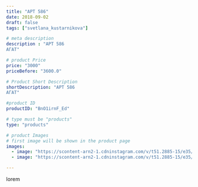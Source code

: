 ```yaml
---
title: "АРТ 586"
date: 2018-09-02
draft: false
tags: ["svetlana_kustarnikova"]

# meta description
description : "АРТ 586
АГАТ"

# product Price
price: "3000"
priceBefore: "3600.0"

# Product Short Description
shortDescription: "АРТ 586
АГАТ"

#product ID
productID: "BnO1irnF_Ed"

# type must be "products"
type: "products"

# product Images
# first image will be shown in the product page
images:
  - image: "https://scontent-arn2-1.cdninstagram.com/v/t51.2885-15/e35/40523156_241511886567098_1224433229776289792_n.jpg?se=7&tp=1&_nc_ht=scontent-arn2-1.cdninstagram.com&_nc_cat=102&_nc_ohc=9B9x6vMKvtIAX_MJzQZ&ccb=7-4&oh=747ecf0cdb7e305be7e5072764080285&oe=6082C329&ig_cache_key=MTg1OTY1OTA1MjE3MTE0NDQyMA%3D%3D.2-ccb7-4"
  - image: "https://scontent-arn2-1.cdninstagram.com/v/t51.2885-15/e35/39820378_262676234381762_8809856923512864768_n.jpg?tp=1&_nc_ht=scontent-arn2-1.cdninstagram.com&_nc_cat=102&_nc_ohc=AWKx4sNs2H0AX8N7yQP&ccb=7-4&oh=a5dcae5b8cc79d7ecf40fdf32f27e2f4&oe=6082E55D&ig_cache_key=MTg1OTY1OTA2NDExNjY2Njc2OA%3D%3D.2-ccb7-4"

---
```

lorem
